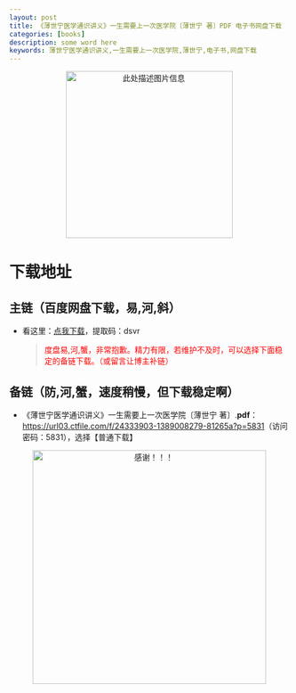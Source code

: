 ```yaml
---
layout: post
title: 《薄世宁医学通识讲义》一生需要上一次医学院〔薄世宁 著〕PDF 电子书网盘下载
categories: [books]
description: some word here
keywords: 薄世宁医学通识讲义,一生需要上一次医学院,薄世宁,电子书,网盘下载
---
```


<div align="center"><img src="https://qweree.cn/wp-content/uploads/2024/10/yxtsjy-tuya.jpeg" alt="此处描述图片信息" width="300px" height="auto"></div>

# 下载地址

## 主链（百度网盘下载，易,河,斜）

- 看这里：[点我下载](https://pan.baidu.com/s/1iMXUbSbtZQZjDcqDmnWUyw?pwd=dsvr)，提取码：dsvr

  > <p style="color:red" >度盘易,河,蟹，非常抱歉。精力有限，若维护不及时，可以选择下面稳定的备链下载。（或留言让博主补链）</p>

## 备链（防,河,蟹，速度稍慢，但下载稳定啊）

- 《薄世宁医学通识讲义》一生需要上一次医学院〔薄世宁 著〕.**pdf**：<https://url03.ctfile.com/f/24333903-1389008279-81265a?p=5831>（访问密码：5831），选择【普通下载】

<div align="center"><img src="https://pic.imgdb.cn/item/6707df6bd29ded1a8ce37031.gif" alt="感谢！！！" width="420px" height="auto"/></div>

